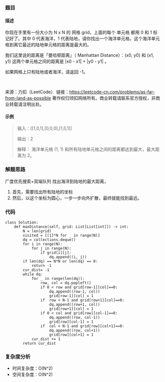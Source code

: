### 题目
#### 描述
你现在手里有一份大小为 N x N 的 网格 grid，上面的每个 单元格 都用 0 和 1 标记好了。其中 0 代表海洋，1 代表陆地，请你找出一个海洋单元格，这个海洋单元格到离它最近的陆地单元格的距离是最大的。

我们这里说的距离是「曼哈顿距离」（ Manhattan Distance）：(x0, y0) 和 (x1, y1) 这两个单元格之间的距离是 |x0 - x1| + |y0 - y1| 。

如果网格上只有陆地或者海洋，请返回 -1。

 

来源：力扣（LeetCode）
链接：https://leetcode-cn.com/problems/as-far-from-land-as-possible
著作权归领扣网络所有。商业转载请联系官方授权，非商业转载请注明出处。
#### 示例
> 输入：[[1,0,1],[0,0,0],[1,0,1]]
> 
> 输出：2
> 
> 解释： 
海洋单元格 (1, 1) 和所有陆地单元格之间的距离都达到最大，最大距离为 2。
### 解题思路
广度优先搜索+双端队列
找出海洋到陆地的最大距离，
1. 首先，需要找出所有陆地的坐标
1. 然后，以这个坐标为圆心，一步一步向外扩散，最终就能找到最远。

### 代码

```python3
class Solution:
    def maxDistance(self, grid: List[List[int]]) -> int:
        N = len(grid)
        visited = [[1]*N for _ in range(N)]
        dq = collections.deque()
        for i in range(N):
            for j in range(N):
                if grid[i][j]:
                    dq.append((i, j))
        if len(dq) == N*N or len(dq) == 0:
            return -1
        cur_dist= -1
        while dq:
            for _ in range(len(dq)):
                row, col = dq.popleft()
                if 0 < row and grid[row-1][col]==0:
                    dq.append((row-1, col))
                    grid[row-1][col] = 1
                if  row < N-1 and grid[row+1][col]==0:
                    dq.append((row+1, col))
                    grid[row+1][col] = 1
                if 0 < col and grid[row][col-1]==0:
                    dq.append((row, col-1))
                    grid[row][col-1] = 1
                if  col < N-1 and grid[row][col+1]==0:
                    dq.append((row, col+1))
                    grid[row][col+1] = 1
            cur_dist += 1
        return cur_dist
```
### 复杂度分析
- 时间复杂度：O(N^2)
- 空间复杂度：O(N^2)
